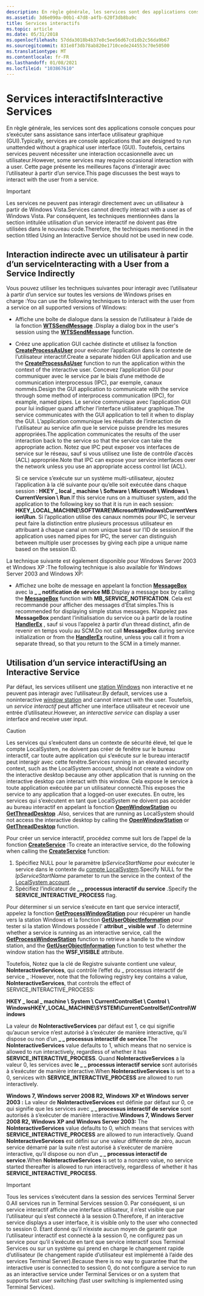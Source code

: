 ```yaml
---
description: En règle générale, les services sont des applications console conçues pour s’exécuter sans assistance sans interface utilisateur graphique (GUI).
ms.assetid: 3d6e090a-00b1-47d8-a4fb-620f3db8ba9c
title: Services interactifs
ms.topic: article
ms.date: 05/31/2018
ms.openlocfilehash: 57dda3018b4b37e8c5ee56d67cd1db2c56da9b67
ms.sourcegitcommit: 831e8f3db78ab820e1710cede244553c70e50500
ms.translationtype: MT
ms.contentlocale: fr-FR
ms.lasthandoff: 01/08/2021
ms.locfileid: "103867610"
---
```

# <a name="interactive-services"></a><span data-ttu-id="76ef2-103">Services interactifs</span><span class="sxs-lookup"><span data-stu-id="76ef2-103">Interactive Services</span></span>

<span data-ttu-id="76ef2-104">En règle générale, les services sont des applications console conçues pour s’exécuter sans assistance sans interface utilisateur graphique (GUI).</span><span class="sxs-lookup"><span data-stu-id="76ef2-104">Typically, services are console applications that are designed to run unattended without a graphical user interface (GUI).</span></span> <span data-ttu-id="76ef2-105">Toutefois, certains services peuvent nécessiter une interaction occasionnelle avec un utilisateur.</span><span class="sxs-lookup"><span data-stu-id="76ef2-105">However, some services may require occasional interaction with a user.</span></span> <span data-ttu-id="76ef2-106">Cette page présente les meilleures façons d’interagir avec l’utilisateur à partir d’un service.</span><span class="sxs-lookup"><span data-stu-id="76ef2-106">This page discusses the best ways to interact with the user from a service.</span></span>

> [!IMPORTANT]
> <span data-ttu-id="76ef2-107">Les services ne peuvent pas interagir directement avec un utilisateur à partir de Windows Vista.</span><span class="sxs-lookup"><span data-stu-id="76ef2-107">Services cannot directly interact with a user as of Windows Vista.</span></span> <span data-ttu-id="76ef2-108">Par conséquent, les techniques mentionnées dans la section intitulée utilisation d’un service interactif ne doivent pas être utilisées dans le nouveau code.</span><span class="sxs-lookup"><span data-stu-id="76ef2-108">Therefore, the techniques mentioned in the section titled Using an Interactive Service should not be used in new code.</span></span>

 

## <a name="interacting-with-a-user-from-a-service-indirectly"></a><span data-ttu-id="76ef2-109">Interaction indirecte avec un utilisateur à partir d’un service</span><span class="sxs-lookup"><span data-stu-id="76ef2-109">Interacting with a User from a Service Indirectly</span></span>

<span data-ttu-id="76ef2-110">Vous pouvez utiliser les techniques suivantes pour interagir avec l’utilisateur à partir d’un service sur toutes les versions de Windows prises en charge :</span><span class="sxs-lookup"><span data-stu-id="76ef2-110">You can use the following techniques to interact with the user from a service on all supported versions of Windows:</span></span>

-   <span data-ttu-id="76ef2-111">Affiche une boîte de dialogue dans la session de l’utilisateur à l’aide de la fonction [**WTSSendMessage**](/windows/desktop/api/wtsapi32/nf-wtsapi32-wtssendmessagea) .</span><span class="sxs-lookup"><span data-stu-id="76ef2-111">Display a dialog box in the user's session using the [**WTSSendMessage**](/windows/desktop/api/wtsapi32/nf-wtsapi32-wtssendmessagea) function.</span></span>
-   <span data-ttu-id="76ef2-112">Créez une application GUI cachée distincte et utilisez la fonction [**CreateProcessAsUser**](/windows/desktop/api/processthreadsapi/nf-processthreadsapi-createprocessasusera) pour exécuter l’application dans le contexte de l’utilisateur interactif.</span><span class="sxs-lookup"><span data-stu-id="76ef2-112">Create a separate hidden GUI application and use the [**CreateProcessAsUser**](/windows/desktop/api/processthreadsapi/nf-processthreadsapi-createprocessasusera) function to run the application within the context of the interactive user.</span></span> <span data-ttu-id="76ef2-113">Concevez l’application GUI pour communiquer avec le service par le biais d’une méthode de communication interprocessus (IPC), par exemple, canaux nommés.</span><span class="sxs-lookup"><span data-stu-id="76ef2-113">Design the GUI application to communicate with the service through some method of interprocess communication (IPC), for example, named pipes.</span></span> <span data-ttu-id="76ef2-114">Le service communique avec l’application GUI pour lui indiquer quand afficher l’interface utilisateur graphique.</span><span class="sxs-lookup"><span data-stu-id="76ef2-114">The service communicates with the GUI application to tell it when to display the GUI.</span></span> <span data-ttu-id="76ef2-115">L’application communique les résultats de l’interaction de l’utilisateur au service afin que le service puisse prendre les mesures appropriées.</span><span class="sxs-lookup"><span data-stu-id="76ef2-115">The application communicates the results of the user interaction back to the service so that the service can take the appropriate action.</span></span> <span data-ttu-id="76ef2-116">Notez que IPC peut exposer vos interfaces de service sur le réseau, sauf si vous utilisez une liste de contrôle d’accès (ACL) appropriée.</span><span class="sxs-lookup"><span data-stu-id="76ef2-116">Note that IPC can expose your service interfaces over the network unless you use an appropriate access control list (ACL).</span></span>

    <span data-ttu-id="76ef2-117">Si ce service s’exécute sur un système multi-utilisateur, ajoutez l’application à la clé suivante pour qu’elle soit exécutée dans chaque session : **HKEY \_ local \_ machine \\ Software \\ Microsoft \\ Windows \\ CurrentVersion \\ Run**.</span><span class="sxs-lookup"><span data-stu-id="76ef2-117">If this service runs on a multiuser system, add the application to the following key so that it is run in each session: **HKEY\_LOCAL\_MACHINE\\SOFTWARE\\Microsoft\\Windows\\CurrentVersion\\Run**.</span></span> <span data-ttu-id="76ef2-118">Si l’application utilise des canaux nommés pour IPC, le serveur peut faire la distinction entre plusieurs processus utilisateur en attribuant à chaque canal un nom unique basé sur l’ID de session.</span><span class="sxs-lookup"><span data-stu-id="76ef2-118">If the application uses named pipes for IPC, the server can distinguish between multiple user processes by giving each pipe a unique name based on the session ID.</span></span>

<span data-ttu-id="76ef2-119">La technique suivante est également disponible pour Windows Server 2003 et Windows XP :</span><span class="sxs-lookup"><span data-stu-id="76ef2-119">The following technique is also available for Windows Server 2003 and Windows XP:</span></span>

-   <span data-ttu-id="76ef2-120">Affichez une boîte de message en appelant la fonction [**MessageBox**](/windows/win32/api/winuser/nf-winuser-messagebox) avec la **\_ \_ notification de service MB**.</span><span class="sxs-lookup"><span data-stu-id="76ef2-120">Display a message box by calling the [**MessageBox**](/windows/win32/api/winuser/nf-winuser-messagebox) function with **MB\_SERVICE\_NOTIFICATION**.</span></span> <span data-ttu-id="76ef2-121">Cela est recommandé pour afficher des messages d’État simples.</span><span class="sxs-lookup"><span data-stu-id="76ef2-121">This is recommended for displaying simple status messages.</span></span> <span data-ttu-id="76ef2-122">N’appelez pas **MessageBox** pendant l’initialisation du service ou à partir de la routine [**HandlerEx**](/windows/desktop/api/WinSvc/nc-winsvc-lphandler_function_ex) , sauf si vous l’appelez à partir d’un thread distinct, afin de revenir en temps voulu au SCM.</span><span class="sxs-lookup"><span data-stu-id="76ef2-122">Do not call **MessageBox** during service initialization or from the [**HandlerEx**](/windows/desktop/api/WinSvc/nc-winsvc-lphandler_function_ex) routine, unless you call it from a separate thread, so that you return to the SCM in a timely manner.</span></span>

## <a name="using-an-interactive-service"></a><span data-ttu-id="76ef2-123">Utilisation d’un service interactif</span><span class="sxs-lookup"><span data-stu-id="76ef2-123">Using an Interactive Service</span></span>

<span data-ttu-id="76ef2-124">Par défaut, les services utilisent une [station Windows](/windows/desktop/winstation/window-stations) non interactive et ne peuvent pas interagir avec l’utilisateur.</span><span class="sxs-lookup"><span data-stu-id="76ef2-124">By default, services use a noninteractive [window station](/windows/desktop/winstation/window-stations) and cannot interact with the user.</span></span> <span data-ttu-id="76ef2-125">Toutefois, un *service interactif* peut afficher une interface utilisateur et recevoir une entrée d’utilisateur.</span><span class="sxs-lookup"><span data-stu-id="76ef2-125">However, an *interactive service* can display a user interface and receive user input.</span></span>

> [!Caution]  
> <span data-ttu-id="76ef2-126">Les services qui s’exécutent dans un contexte de sécurité élevé, tel que le compte LocalSystem, ne doivent pas créer de fenêtre sur le bureau interactif, car toute autre application qui s’exécute sur le bureau interactif peut interagir avec cette fenêtre.</span><span class="sxs-lookup"><span data-stu-id="76ef2-126">Services running in an elevated security context, such as the LocalSystem account, should not create a window on the interactive desktop because any other application that is running on the interactive desktop can interact with this window.</span></span> <span data-ttu-id="76ef2-127">Cela expose le service à toute application exécutée par un utilisateur connecté.</span><span class="sxs-lookup"><span data-stu-id="76ef2-127">This exposes the service to any application that a logged-on user executes.</span></span> <span data-ttu-id="76ef2-128">En outre, les services qui s’exécutent en tant que LocalSystem ne doivent pas accéder au bureau interactif en appelant la fonction [**OpenWindowStation**](/windows/desktop/api/winuser/nf-winuser-openwindowstationa) ou [**GetThreadDesktop**](/windows/desktop/api/winuser/nf-winuser-getthreaddesktop) .</span><span class="sxs-lookup"><span data-stu-id="76ef2-128">Also, services that are running as LocalSystem should not access the interactive desktop by calling the [**OpenWindowStation**](/windows/desktop/api/winuser/nf-winuser-openwindowstationa) or [**GetThreadDesktop**](/windows/desktop/api/winuser/nf-winuser-getthreaddesktop) function.</span></span>

 

<span data-ttu-id="76ef2-129">Pour créer un service interactif, procédez comme suit lors de l’appel de la fonction [**CreateService**](/windows/desktop/api/Winsvc/nf-winsvc-createservicea) :</span><span class="sxs-lookup"><span data-stu-id="76ef2-129">To create an interactive service, do the following when calling the [**CreateService**](/windows/desktop/api/Winsvc/nf-winsvc-createservicea) function:</span></span>

1.  <span data-ttu-id="76ef2-130">Spécifiez NULL pour le paramètre *lpServiceStartName* pour exécuter le service dans le contexte du [compte LocalSystem](localsystem-account.md).</span><span class="sxs-lookup"><span data-stu-id="76ef2-130">Specify NULL for the *lpServiceStartName* parameter to run the service in the context of the [LocalSystem account](localsystem-account.md).</span></span>
2.  <span data-ttu-id="76ef2-131">Spécifiez l’indicateur de **\_ \_ processus interactif du service** .</span><span class="sxs-lookup"><span data-stu-id="76ef2-131">Specify the **SERVICE\_INTERACTIVE\_PROCESS** flag.</span></span>

<span data-ttu-id="76ef2-132">Pour déterminer si un service s’exécute en tant que service interactif, appelez la fonction [**GetProcessWindowStation**](/windows/desktop/api/winuser/nf-winuser-getprocesswindowstation) pour récupérer un handle vers la station Windows et la fonction [**GetUserObjectInformation**](/windows/desktop/api/winuser/nf-winuser-getuserobjectinformationa) pour tester si la station Windows possède l' **attribut \_ visible wsf** .</span><span class="sxs-lookup"><span data-stu-id="76ef2-132">To determine whether a service is running as an interactive service, call the [**GetProcessWindowStation**](/windows/desktop/api/winuser/nf-winuser-getprocesswindowstation) function to retrieve a handle to the window station, and the [**GetUserObjectInformation**](/windows/desktop/api/winuser/nf-winuser-getuserobjectinformationa) function to test whether the window station has the **WSF\_VISIBLE** attribute.</span></span>

<span data-ttu-id="76ef2-133">Toutefois, Notez que la clé de Registre suivante contient une valeur, **NoInteractiveServices**, qui contrôle l’effet du \_ processus interactif de service \_ :</span><span class="sxs-lookup"><span data-stu-id="76ef2-133">However, note that the following registry key contains a value, **NoInteractiveServices**, that controls the effect of SERVICE\_INTERACTIVE\_PROCESS:</span></span>

<span data-ttu-id="76ef2-134">**HKEY \_ local \_ machine \\ System \\ CurrentControlSet \\ Control \\ Windows**</span><span class="sxs-lookup"><span data-stu-id="76ef2-134">**HKEY\_LOCAL\_MACHINE\\SYSTEM\\CurrentControlSet\\Control\\Windows**</span></span>

<span data-ttu-id="76ef2-135">La valeur de **NoInteractiveServices** par défaut est 1, ce qui signifie qu’aucun service n’est autorisé à s’exécuter de manière interactive, qu’il dispose ou non d’un **\_ \_ processus interactif de service**.</span><span class="sxs-lookup"><span data-stu-id="76ef2-135">The **NoInteractiveServices** value defaults to 1, which means that no service is allowed to run interactively, regardless of whether it has **SERVICE\_INTERACTIVE\_PROCESS**.</span></span> <span data-ttu-id="76ef2-136">Quand **NoInteractiveServices** a la valeur 0, les services avec **le \_ \_ processus interactif service** sont autorisés à s’exécuter de manière interactive.</span><span class="sxs-lookup"><span data-stu-id="76ef2-136">When **NoInteractiveServices** is set to a 0, services with **SERVICE\_INTERACTIVE\_PROCESS** are allowed to run interactively.</span></span>

<span data-ttu-id="76ef2-137">**Windows 7, Windows server 2008 R2, Windows XP et Windows server 2003 :** La valeur de **NoInteractiveServices** est définie par défaut sur 0, ce qui signifie que les services avec **\_ \_ processus interactif de service** sont autorisés à s’exécuter de manière interactive.</span><span class="sxs-lookup"><span data-stu-id="76ef2-137">**Windows 7, Windows Server 2008 R2, Windows XP and Windows Server 2003:** The **NoInteractiveServices** value defaults to 0, which means that services with **SERVICE\_INTERACTIVE\_PROCESS** are allowed to run interactively.</span></span> <span data-ttu-id="76ef2-138">Quand **NoInteractiveServices** est défini sur une valeur différente de zéro, aucun service démarré par la suite n’est autorisé à s’exécuter de manière interactive, qu’il dispose ou non d’un **\_ \_ processus interactif de service**.</span><span class="sxs-lookup"><span data-stu-id="76ef2-138">When **NoInteractiveServices** is set to a nonzero value, no service started thereafter is allowed to run interactively, regardless of whether it has **SERVICE\_INTERACTIVE\_PROCESS**.</span></span>

> [!IMPORTANT]
> <span data-ttu-id="76ef2-139">Tous les services s’exécutent dans la session des services Terminal Server 0.</span><span class="sxs-lookup"><span data-stu-id="76ef2-139">All services run in Terminal Services session 0.</span></span> <span data-ttu-id="76ef2-140">Par conséquent, si un service interactif affiche une interface utilisateur, il n’est visible que par l’utilisateur qui s’est connecté à la session 0.</span><span class="sxs-lookup"><span data-stu-id="76ef2-140">Therefore, if an interactive service displays a user interface, it is visible only to the user who connected to session 0.</span></span> <span data-ttu-id="76ef2-141">Étant donné qu’il n’existe aucun moyen de garantir que l’utilisateur interactif est connecté à la session 0, ne configurez pas un service pour qu’il s’exécute en tant que service interactif sous Terminal Services ou sur un système qui prend en charge le changement rapide d’utilisateur (le changement rapide d’utilisateur est implémenté à l’aide des services Terminal Server).</span><span class="sxs-lookup"><span data-stu-id="76ef2-141">Because there is no way to guarantee that the interactive user is connected to session 0, do not configure a service to run as an interactive service under Terminal Services or on a system that supports fast user switching (fast user switching is implemented using Terminal Services).</span></span>

 

 

 
